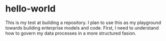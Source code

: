# hello-world
This is my test at building a repository.
I plan to use this as my playground towards building enterprise models and code. First, I need to understand how to govern my data processes in a more structured fasion.

